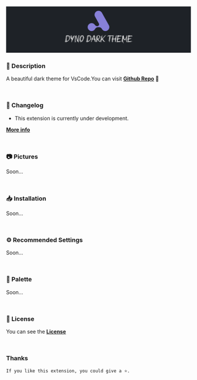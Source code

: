<p align="center" >
    <img  src="./public/images/banner.png">
</p>

### 📖 Description

A beautiful dark theme for VsCode.You can visit [**Github Repo**](https://github.com/kodiexp/dyno-dark-theme) 💜

&nbsp;

### 📝 Changelog

- This extension is currently under development. 

[**More info**](https://github.com/kodiexp/dyno-dark-theme/blob/main/Changelog.md)

&nbsp;

### 📷 Pictures

Soon...

&nbsp;

### 📥 Installation

Soon...

&nbsp;

### ⚙ Recommended Settings

Soon...

&nbsp;

### 🎨 Palette

Soon...

&nbsp;

### 🔖 License

You can see the [**License**](https://github.com/kodiexp/dyno-dark-theme/blob/main/LICENSE)

&nbsp;
### Thanks

    If you like this extension, you could give a ⭐.
    
&nbsp;


